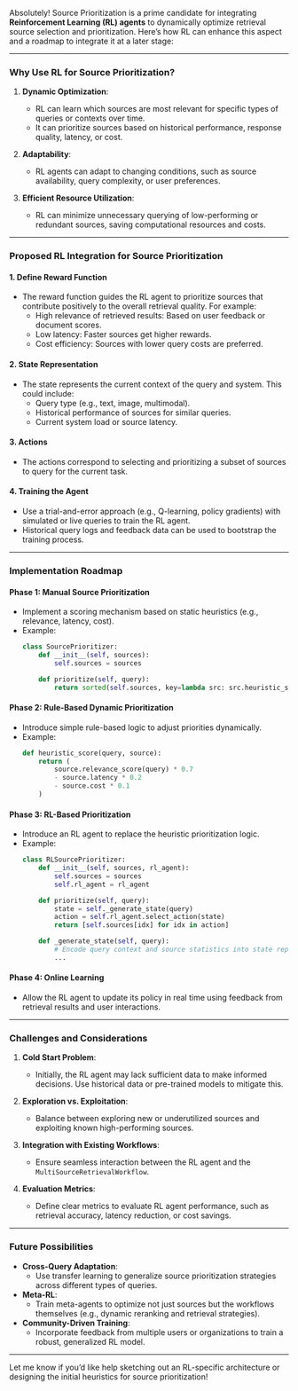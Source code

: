 Absolutely! Source Prioritization is a prime candidate for integrating **Reinforcement Learning (RL) agents** to dynamically optimize retrieval source selection and prioritization. Here’s how RL can enhance this aspect and a roadmap to integrate it at a later stage:

---

### **Why Use RL for Source Prioritization?**
1. **Dynamic Optimization**:
   - RL can learn which sources are most relevant for specific types of queries or contexts over time.
   - It can prioritize sources based on historical performance, response quality, latency, or cost.

2. **Adaptability**:
   - RL agents can adapt to changing conditions, such as source availability, query complexity, or user preferences.

3. **Efficient Resource Utilization**:
   - RL can minimize unnecessary querying of low-performing or redundant sources, saving computational resources and costs.

---

### **Proposed RL Integration for Source Prioritization**

#### **1. Define Reward Function**
- The reward function guides the RL agent to prioritize sources that contribute positively to the overall retrieval quality. For example:
  - High relevance of retrieved results: Based on user feedback or document scores.
  - Low latency: Faster sources get higher rewards.
  - Cost efficiency: Sources with lower query costs are preferred.

#### **2. State Representation**
- The state represents the current context of the query and system. This could include:
  - Query type (e.g., text, image, multimodal).
  - Historical performance of sources for similar queries.
  - Current system load or source latency.

#### **3. Actions**
- The actions correspond to selecting and prioritizing a subset of sources to query for the current task.

#### **4. Training the Agent**
- Use a trial-and-error approach (e.g., Q-learning, policy gradients) with simulated or live queries to train the RL agent.
- Historical query logs and feedback data can be used to bootstrap the training process.

---

### **Implementation Roadmap**

#### **Phase 1: Manual Source Prioritization**
- Implement a scoring mechanism based on static heuristics (e.g., relevance, latency, cost).
- Example:
  ```python
  class SourcePrioritizer:
      def __init__(self, sources):
          self.sources = sources

      def prioritize(self, query):
          return sorted(self.sources, key=lambda src: src.heuristic_score(query), reverse=True)
  ```

#### **Phase 2: Rule-Based Dynamic Prioritization**
- Introduce simple rule-based logic to adjust priorities dynamically.
- Example:
  ```python
  def heuristic_score(query, source):
      return (
          source.relevance_score(query) * 0.7
          - source.latency * 0.2
          - source.cost * 0.1
      )
  ```

#### **Phase 3: RL-Based Prioritization**
- Introduce an RL agent to replace the heuristic prioritization logic.
- Example:
  ```python
  class RLSourcePrioritizer:
      def __init__(self, sources, rl_agent):
          self.sources = sources
          self.rl_agent = rl_agent

      def prioritize(self, query):
          state = self._generate_state(query)
          action = self.rl_agent.select_action(state)
          return [self.sources[idx] for idx in action]

      def _generate_state(self, query):
          # Encode query context and source statistics into state representation
          ...
  ```

#### **Phase 4: Online Learning**
- Allow the RL agent to update its policy in real time using feedback from retrieval results and user interactions.

---

### **Challenges and Considerations**
1. **Cold Start Problem**:
   - Initially, the RL agent may lack sufficient data to make informed decisions. Use historical data or pre-trained models to mitigate this.

2. **Exploration vs. Exploitation**:
   - Balance between exploring new or underutilized sources and exploiting known high-performing sources.

3. **Integration with Existing Workflows**:
   - Ensure seamless interaction between the RL agent and the `MultiSourceRetrievalWorkflow`.

4. **Evaluation Metrics**:
   - Define clear metrics to evaluate RL agent performance, such as retrieval accuracy, latency reduction, or cost savings.

---

### **Future Possibilities**
- **Cross-Query Adaptation**:
  - Use transfer learning to generalize source prioritization strategies across different types of queries.
- **Meta-RL**:
  - Train meta-agents to optimize not just sources but the workflows themselves (e.g., dynamic reranking and retrieval strategies).
- **Community-Driven Training**:
  - Incorporate feedback from multiple users or organizations to train a robust, generalized RL model.

---

Let me know if you’d like help sketching out an RL-specific architecture or designing the initial heuristics for source prioritization!
